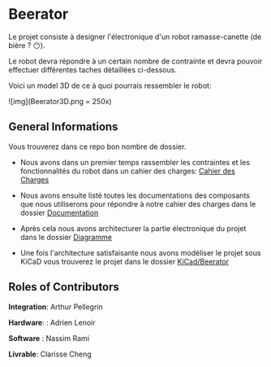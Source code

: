 # Beerator
Le projet consiste à designer l'électronique d'un robot ramasse-canette (de bière ? 😶). 

Le robot devra répondre à un certain nombre de contrainte et devra pouvoir effectuer différentes taches détaillées ci-dessous.

Voici un model 3D de ce à quoi pourrais ressembler le robot:

![img](Beerator3D.png = 250x)

## General Informations

Vous trouverez dans ce repo bon nombre de dossier.

- Nous avons dans un premier temps rassembler les contraintes et les fonctionnalités du robot dans un cahier des charges: [Cahier des Charges](Cahier%20des%20Charges)

- Nous avons ensuite listé toutes les documentations des composants que nous utiliserons pour répondre à notre cahier des charges dans le dossier [Documentation](Documentation)

- Après cela nous avons architecturer la partie électronique du projet dans le dossier [Diagramme](Diagramme)

- Une fois l'architecture satisfaisante nous avons modéliser le projet sous KiCaD vous trouverez le projet dans le dossier [KiCad/Beerator](KiCad/Beerator)



## Roles of Contributors

**Integration**: Arthur Pellegrin 

**Hardware**: : Adrien Lenoir

**Software** : Nassim Rami

**Livrable**: Clarisse Cheng

